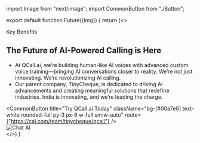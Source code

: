 import Image from "next/image";
import CommonButton from "./Button";

export default function Future({img}) {
    return (<>
        <div className="">
            <div className="container mx-auto space-x-10 flex justify-center items-center">
                <div className="flex flex-col md:flex-row overflow-hidden p-6 justify-center">
                    <div className="md:w-1/3 flex flex-col p-6">
                        <span className="px-4 w-1/4 text-center py-1 border border-gray-300 rounded-full text-xs text-black">
                            Key Benefits
                        </span>
                        <h2 className="text-2xl font-bold text-gray-800 mt-4">
                            The Future of AI-Powered Calling is Here
                        </h2>
                        <ul className="mt-4 space-y-2 text-gray-600 self-start">
                            <li className="flex items-start"> At QCall.ai, we’re building human-like AI voices with advanced custom voice training—bringing AI conversations closer to reality.
                                We’re not just innovating. We’re revolutionizing AI calling.</li>
                            <li className="flex items-start">Our parent company, TinyCheque, is dedicated to driving AI advancements and creating meaningful solutions that redefine industries.
                                India is innovating, and we’re leading the charge.</li>
                        </ul>
                        <CommonButton 
                                title="Try QCall.ai Today" 
                                className="bg-[#00a7e6]  text-white rounded-full py-3 px-6 w-full sm:w-auto"
                                route={"https://cal.com/team/tinycheque/qcall"}
                            />
                    </div>
                    <div className="md:w-1/3 flex justify-center items-center">
                        <Image
                            src={img}
                            alt="Chat AI"
                            width={400}
                            height={250}
                            className="rounded-xl border border-gray-200 shadow-md object-contain p-2"
                        />
                    </div>
                </div>
            </div>
        </div>
    </>)
}